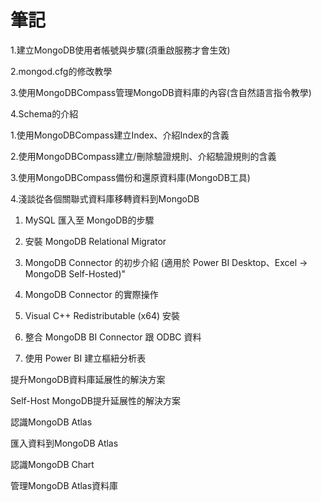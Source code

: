 # 筆記

1.建立MongoDB使用者帳號與步驟(須重啟服務才會生效)

2.mongod.cfg的修改教學

3.使用MongoDBCompass管理MongoDB資料庫的內容(含自然語言指令教學)

4.Schema的介紹

1.使用MongoDBCompass建立Index、介紹Index的含義

2.使用MongoDBCompass建立/刪除驗證規則、介紹驗證規則的含義

3.使用MongoDBCompass備份和還原資料庫(MongoDB工具)

4.淺談從各個關聯式資料庫移轉資料到MongoDB

1. MySQL 匯入至 MongoDB的步驟

2. 安裝 MongoDB Relational Migrator

3. MongoDB Connector 的初步介紹 (適用於 Power BI Desktop、Excel -> MongoDB Self-Hosted)"

1. MongoDB Connector 的實際操作
 
2. Visual C++ Redistributable (x64) 安裝

3. 整合 MongoDB BI Connector 跟 ODBC 資料
   
4. 使用 Power BI 建立樞紐分析表

提升MongoDB資料庫延展性的解決方案

Self-Host MongoDB提升延展性的解決方案

認識MongoDB Atlas

匯入資料到MongoDB Atlas

認識MongoDB Chart

管理MongoDB Atlas資料庫
